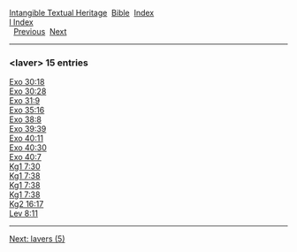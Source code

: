 [Intangible Textual Heritage](../../index)  [Bible](../index) 
[Index](index)   
[l Index](_l_)  
  [Previous](c06650)  [Next](c06652) 

------------------------------------------------------------------------

### &lt;laver&gt; 15 entries

[Exo 30:18](../kjv/exo030.htm#018)  
[Exo 30:28](../kjv/exo030.htm#028)  
[Exo 31:9](../kjv/exo031.htm#009)  
[Exo 35:16](../kjv/exo035.htm#016)  
[Exo 38:8](../kjv/exo038.htm#008)  
[Exo 39:39](../kjv/exo039.htm#039)  
[Exo 40:11](../kjv/exo040.htm#011)  
[Exo 40:30](../kjv/exo040.htm#030)  
[Exo 40:7](../kjv/exo040.htm#007)  
[Kg1 7:30](../kjv/kg1007.htm#030)  
[Kg1 7:38](../kjv/kg1007.htm#038)  
[Kg1 7:38](../kjv/kg1007.htm#038)  
[Kg1 7:38](../kjv/kg1007.htm#038)  
[Kg2 16:17](../kjv/kg2016.htm#017)  
[Lev 8:11](../kjv/lev008.htm#011)  

------------------------------------------------------------------------

[Next: lavers (5)](c06652)
